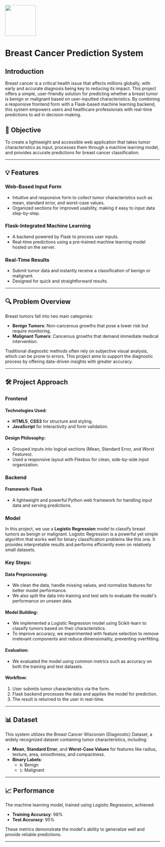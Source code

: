 <img src="https://github.com/NathanielBirhanu/cancer_detector/blob/main/DALL%C2%B7E%202024-12-30%2022.31.15%20-%20A%20healthcare%20professional%20interacting%20with%20a%20medical%20interface%2C%20analyzing%20tumor%20data%20on%20a%20screen.%20The%20scene%20is%20focused%20on%20a%20person%20in%20a%20lab%20coat%20looki.webp" height="100">


# Breast Cancer Prediction System

## Introduction
Breast cancer is a critical health issue that affects millions globally, with early and accurate diagnosis being key to reducing its impact. This project offers a simple, user-friendly solution for predicting whether a breast tumor is benign or malignant based on user-inputted characteristics. By combining a responsive frontend form with a Flask-based machine learning backend, this system empowers users and healthcare professionals with real-time predictions to aid in decision-making.

## 🎯 Objective
To create a lightweight and accessible web application that takes tumor characteristics as input, processes them through a machine learning model, and provides accurate predictions for breast cancer classification.

---

## 💡 Features

### Web-Based Input Form
- Intuitive and responsive form to collect tumor characteristics such as mean, standard error, and worst-case values.
- Organized sections for improved usability, making it easy to input data step-by-step.

### Flask-Integrated Machine Learning
- A backend powered by Flask to process user inputs.
- Real-time predictions using a pre-trained machine learning model hosted on the server.

### Real-Time Results
- Submit tumor data and instantly receive a classification of benign or malignant.
- Designed for quick and straightforward results.


---

## 🔍 Problem Overview
Breast tumors fall into two main categories:

- **Benign Tumors**: Non-cancerous growths that pose a lower risk but require monitoring.
- **Malignant Tumors**: Cancerous growths that demand immediate medical intervention.

Traditional diagnostic methods often rely on subjective visual analysis, which can be prone to errors. This project aims to support the diagnostic process by offering data-driven insights with greater accuracy.

---

## 🛠️ Project Approach

### **Frontend**
#### Technologies Used:
- **HTML5**, **CSS3** for structure and styling.
- **JavaScript** for interactivity and form validation.

#### Design Philosophy:
- Grouped inputs into logical sections (Mean, Standard Error, and Worst Features).
- Used a responsive layout with Flexbox for clean, side-by-side input organization.

### **Backend**
#### Framework: Flask
- A lightweight and powerful Python web framework for handling input data and serving predictions.

### **Model**
In this project, we use a **Logistic Regression** model to classify breast tumors as benign or malignant. Logistic Regression is a powerful yet simple algorithm that works well for binary classification problems like this one. It provides interpretable results and performs efficiently even on relatively small datasets.

### Key Steps:

#### Data Preprocessing:
- We clean the data, handle missing values, and normalize features for better model performance.
- We also split the data into training and test sets to evaluate the model's performance on unseen data.

#### Model Building:
- We implemented a Logistic Regression model using Scikit-learn to classify tumors based on their characteristics.
- To improve accuracy, we experimented with feature selection to remove irrelevant components and reduce dimensionality, preventing overfitting.

#### Evaluation:
- We evaluated the model using common metrics such as accuracy on both the training and test datasets.


#### Workflow:
1. User submits tumor characteristics via the form.
2. Flask backend processes the data and applies the model for prediction.
3. The result is returned to the user in real-time.

---

## 📊 Dataset
This system utilizes the Breast Cancer Wisconsin (Diagnostic) Dataset, a widely recognized dataset containing tumor characteristics, including:

- **Mean**, **Standard Error**, and **Worst-Case Values** for features like radius, texture, area, smoothness, and compactness.
- **Binary Labels**:
  - `0`: Benign
  - `1`: Malignant

---

## 📈 Performance
The machine learning model, trained using Logistic Regression, achieved:

- **Training Accuracy**: 98%
- **Test Accuracy**: 95%

These metrics demonstrate the model's ability to generalize well and provide reliable predictions.

---
